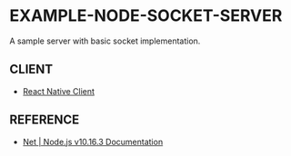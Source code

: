 # EXAMPLE-NODE-SOCKET-SERVER

A sample server with basic socket implementation.

## CLIENT

- [React Native Client](https://github.com/iamcxa/ReactNativeSocketExample)

## REFERENCE

- [Net | Node.js v10.16.3 Documentation](https://nodejs.org/docs/latest-v10.x/api/net.html)
